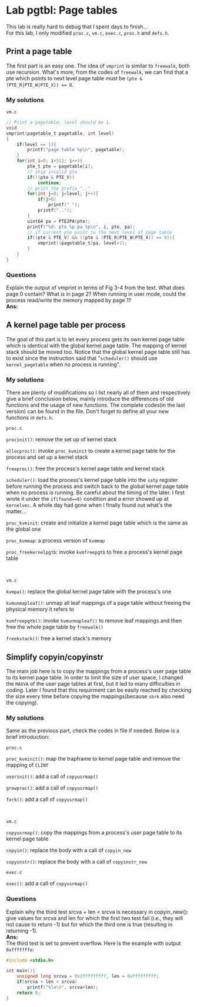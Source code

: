 # Lab pgtbl: Page tables

This lab is really hard to debug that I spent days to finish...\
For this lab, I only modified `proc.c`, `vm.c`, `exec.c`, `proc.h` and `defs.h`.

## Print a page table

The first part is an easy one. The idea of `vmprint` is similar to `freewalk`, both use recursion. What's more, from the codes of `freewalk`, we can find that a pte which points to next level page table must be `(pte & (PTE_R|PTE_W|PTE_X)) == 0`.

### My solutions

`vm.c`

```c
// Print a pagetable, level should be 1.
void
vmprint(pagetable_t pagetable, int level)
{
    if(level == 1){
        printf("page table %p\n", pagetable);
    }
    for(int i=0; i<512; i++){
        pte_t pte = pagetable[i];
        // skip invalid pte
        if(!(pte & PTE_V))
            continue;
        // print the prefix ".."                             
        for(int j=0; j<level; j++){                  
            if(j>0)                                      
                printf(" ");                             
            printf("..");                                
        }                                                
        uint64 pa = PTE2PA(pte);                      
        printf("%d: pte %p pa %p\n", i, pte, pa);     
        // if current pte point to the next level of page table    
        if((pte & PTE_V) && ((pte & (PTE_R|PTE_W|PTE_X)) == 0)){
            vmprint((pagetable_t)pa, level+1);
        }
    }
}
```

### Questions

Explain the output of vmprint in terms of Fig 3-4 from the text. What does page 0 contain? What is in page 2? When running in user mode, could the process read/write the memory mapped by page 1?\
**Ans:**<br/>


## A kernel page table per process

The goal of this part is to let every process gets its own kernel page table which is identical with the global kernel page table. The mapping of kernel stack should be moved too. Notice that the global kernel page table still has to exist since the instruction said that "`scheduler()` should use `kernel_pagetable` when no process is running".

### My solutions

There are plenty of modifications so I list nearly all of them and respectively give a brief conclusion below, mainly introduce the differences of old functions and the usage of new functions. The complete codes(in the last version) can be found in the file.
Don't forget to define all your new functions in `defs.h`.

`proc.c`

`procinit()`: remove the set up of kernel stack

`allocproc()`: invoke `proc_kvminit` to create a kernel page table for the process and set up a kernel stack

`freeproc()`: free the process's kernel page table and kernel stack

`scheduler()`: load the process's kernel page table into the `satp` register before running the process and switch back to the global kernel page table when no process is running. Be careful about the timing of the later. I first wrote it under the `if(found==0)` condition and a error showed up at `kernelvec`. A whole day had gone when I finally found out what's the matter...

`proc_kvminit`: create and initialize a kernel page table which is the same as the global one

`proc_kvmmap`: a process version of `kvmmap`

`proc_freekernelpgtb`: invoke `kvmfreepgtb` to free a process's kernel page table

<br/>

`vm.c`

`kvmpa()`: replace the global kernel page table with the process's one

`kvmunmapleaf()`: unmap all leaf mappings of a page table without freeing the physical memory it refers to

`kvmfreepgtb()`: invoke `kvmunmapleaf()` to remove leaf mappings and then free the whole page table by `freewalk()`

`freekstack()`: free a kernel stack's memory


## Simplify copyin/copyinstr

The main job here is to copy the mappings from a process's user page table to its kernel page table. In order to limit the size of user space, I changed the `MAXVA` of the user page tables at first,  but it led to many difficulties in coding. Later I found that this requirment can be easily reached by checking the size every time before copying the mappings(because `sbrk` also need the copying).  

### My solutions

Same as the previous part, check the codes in file if needed. Below is a brief introduction:

`proc.c`

`proc_kvminit()`: map the trapframe to kernel page table and remove the mapping of `CLINT`

`userinit()`: add a call of `copyusrmap()`

`growproc()`: add a call of `copyusrmap()`

`fork()`: add a call of `copyusrmap()`

<br/>

`vm.c`

`copyusrmap()`: copy the mappings from a process's user page table to its kernel page table

`copyin()`: replace the body with a call of `copyin_new` 

`copyinstr()`: replace the body with a call of `copyinstr_new` 

`exec.c`

`exec()`: add a call of `copyusrmap()`

### Questions

Explain why the third test srcva + len < srcva is necessary in copyin_new(): give values for srcva and len for which the first two test fail (i.e., they will not cause to return -1) but for which the third one is true (resulting in returning -1).\
**Ans:**<br/>
The third test is set to prevent overflow. Here is the example with output `0xfffffffe`:
```c
#include <stdio.h>

int main(){
    unsigned long srcva = 0x2fffffffff, len = 0xfffffffff;
    if(srcva + len < srcva)
        printf("%lx\n", srcva+len);
    return 0;
}
```
